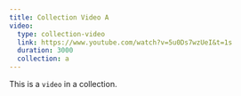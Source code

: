 ```yaml
---
title: Collection Video A
video:
  type: collection-video
  link: https://www.youtube.com/watch?v=5u0Ds7wzUeI&t=1s
  duration: 3000
  collection: a
---
```


This is a `video` in a collection.
